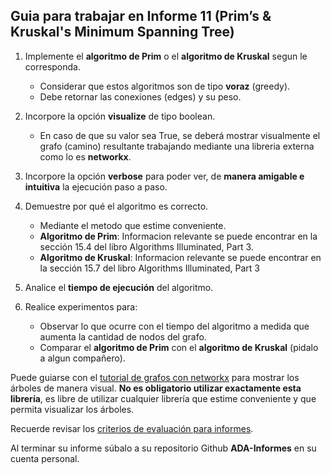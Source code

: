 ## Guia para trabajar en Informe 11 (Prim’s & Kruskal's Minimum Spanning Tree)

1. Implemente el **algoritmo de Prim** o el **algoritmo de Kruskal** segun le corresponda.
    - Considerar que estos algoritmos son de tipo **voraz** (greedy).
    - Debe retornar las conexiones (edges) y su peso.

2. 	Incorpore la opción **visualize** de tipo boolean.
	- En caso de que su valor sea True, se deberá mostrar visualmente el grafo (camino) resultante trabajando mediante una libreria externa como lo es **networkx**.

3. Incorpore la opción **verbose** para poder ver, de **manera amigable e intuitiva** la ejecución paso a paso.

4. Demuestre por qué el algoritmo es correcto.
    - Mediante el metodo que estime conveniente.
    - **Algoritmo de Prim**: Informacion relevante se puede encontrar en la sección 15.4 del libro Algorithms Illuminated, Part 3.
    - **Algoritmo de Kruskal**: Informacion relevante se puede encontrar en la sección 15.7 del libro Algorithms Illuminated, Part 3

5. Analice el **tiempo de ejecución** del algoritmo.

6. Realice experimentos para:
    - Observar lo que ocurre con el tiempo del algoritmo a medida que aumenta la cantidad de nodos del grafo.
    - Comparar el **algoritmo de Prim** con el **algoritmo de Kruskal** (pidalo a algun compañero).

Puede guiarse con el [tutorial de grafos con networkx](https://github.com/rilianx/ADA/blob/main/Guías%20para%20Informes/mini-tutoriales/Grafos_con_networkx.ipynb) para mostrar los árboles de manera visual. **No es obligatorio utilizar exactamente esta librería**, es libre de utilizar cualquier librería que estime conveniente y que permita visualizar los árboles.  

Recuerde revisar los [criterios de evaluación para informes](https://github.com/rilianx/ADA/blob/main/Gu%C3%ADas%20para%20Informes/CriteriosEvaluacion.md).

Al terminar su informe súbalo a su repositorio Github **ADA-Informes** en su cuenta personal.

